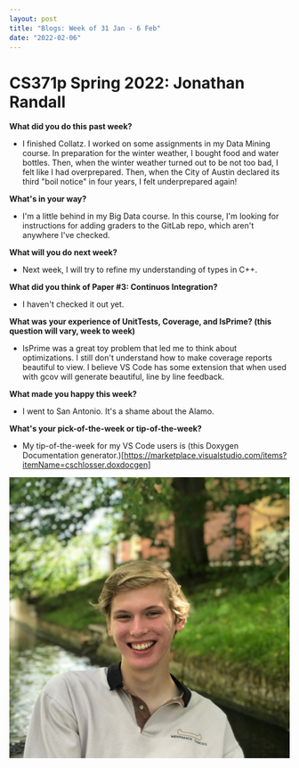```yaml
---
layout: post
title: "Blogs: Week of 31 Jan - 6 Feb"
date: "2022-02-06"
---
```


# CS371p Spring 2022: Jonathan Randall

**What did you do this past week?**
- I finished Collatz. I worked on some assignments in my Data Mining course. In preparation for the winter weather, I bought food and water bottles. Then, when the winter weather turned out to be not too bad, I felt like I had overprepared. Then, when the City of Austin declared its third "boil notice" in four years, I felt underprepared again!

**What's in your way?**
- I'm a little behind in my Big Data course. In this course, I'm looking for instructions for adding graders to the GitLab repo, which aren't anywhere I've checked.

**What will you do next week?**
- Next week, I will try to refine my understanding of types in C++.

**What did you think of Paper #3: Continuos Integration?**
- I haven't checked it out yet.

**What was your experience of UnitTests, Coverage, and IsPrime? (this question will vary, week to week)**
- IsPrime was a great toy problem that led me to think about optimizations. I still don't understand how to make coverage reports beautiful to view. I believe VS Code has some extension that when used with gcov will generate beautiful, line by line feedback.

**What made you happy this week?**
- I went to San Antonio. It's a shame about the Alamo.

**What's your pick-of-the-week or tip-of-the-week?**
- My tip-of-the-week for my VS Code users is (this Doxygen Documentation generator.)[https://marketplace.visualstudio.com/items?itemName=cschlosser.doxdocgen]

![Headshot](/blog/assets/jonathan.png)
